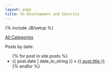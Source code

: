 ```yaml
---
layout: page
title: On Development and Security
---
```

{% include JB/setup %}



<a href="{{ BASE_PATH }}/categories.html"> All Categories </a>

Posts by date:

<ul class="posts">
  {% for post in site.posts %}
    <li><span>{{ post.date | date_to_string }}</span> &raquo; <a href="{{ BASE_PATH }}{{ post.url }}">{{ post.title }}</a></li>
  {% endfor %}
</ul>




